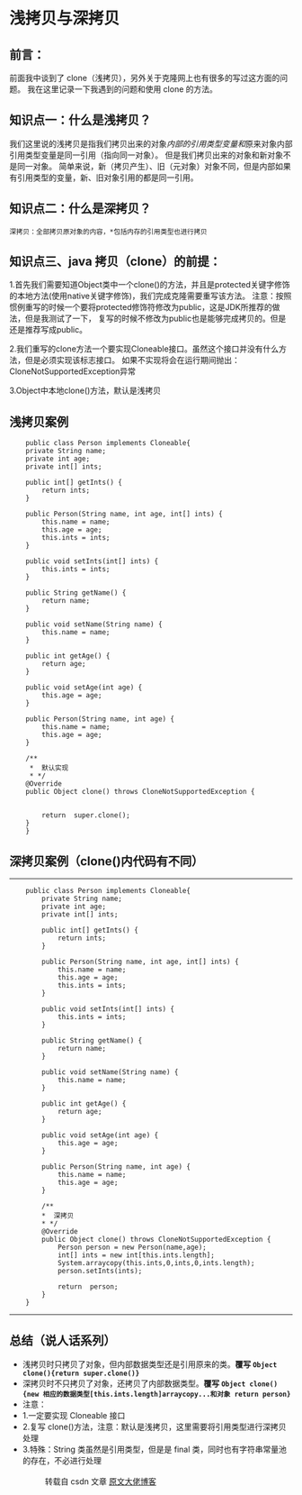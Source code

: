 # 浅拷贝与深拷贝

## 前言：

前面我中谈到了 clone（浅拷贝），另外关于克隆网上也有很多的写过这方面的问题。
我在这里记录一下我遇到的问题和使用 clone 的方法。

## 知识点一：什么是浅拷贝？

我们这里说的浅拷贝是指我们拷贝出来的对象*内部的引用类型变量和*原来对象内部引用类型变量是同一引用（指向同一对象）。
但是我们拷贝出来的对象和新对象不是同一对象。
简单来说，新（拷贝产生）、旧（元对象）对象不同，但是内部如果有引用类型的变量，新、旧对象引用的都是同一引用。

## 知识点二：什么是深拷贝？

    深拷贝：全部拷贝原对象的内容，*包括内存的引用类型也进行拷贝

## 知识点三、java 拷贝（clone）的前提：

1.首先我们需要知道Object类中一个clone()的方法，并且是protected关键字修饰的本地方法(使用native关键字修饰)，我们完成克隆需要重写该方法。
注意：按照惯例重写的时候一个要将protected修饰符修改为public，这是JDK所推荐的做法，但是我测试了一下，
复写的时候不修改为public也是能够完成拷贝的。但是还是推荐写成public。

2.我们重写的clone方法一个要实现Cloneable接口。虽然这个接口并没有什么方法，但是必须实现该标志接口。
如果不实现将会在运行期间抛出：CloneNotSupportedException异常

3.Object中本地clone()方法，默认是浅拷贝

## 浅拷贝案例

```
    public class Person implements Cloneable{
    private String name;
    private int age;
    private int[] ints;

    public int[] getInts() {
        return ints;
    }

    public Person(String name, int age, int[] ints) {
        this.name = name;
        this.age = age;
        this.ints = ints;
    }

    public void setInts(int[] ints) {
        this.ints = ints;
    }

    public String getName() {
        return name;
    }

    public void setName(String name) {
        this.name = name;
    }

    public int getAge() {
        return age;
    }

    public void setAge(int age) {
        this.age = age;
    }

    public Person(String name, int age) {
        this.name = name;
        this.age = age;
    }

    /**
     *  默认实现
     * */
    @Override
    public Object clone() throws CloneNotSupportedException {


        return  super.clone();
    }
    }
```

## 深拷贝案例（clone()内代码有不同）

---

```
    public class Person implements Cloneable{
        private String name;
        private int age;
        private int[] ints;

        public int[] getInts() {
            return ints;
        }

        public Person(String name, int age, int[] ints) {
            this.name = name;
            this.age = age;
            this.ints = ints;
        }

        public void setInts(int[] ints) {
            this.ints = ints;
        }

        public String getName() {
            return name;
        }

        public void setName(String name) {
            this.name = name;
        }

        public int getAge() {
            return age;
        }

        public void setAge(int age) {
            this.age = age;
        }

        public Person(String name, int age) {
            this.name = name;
            this.age = age;
        }

        /**
        *  深拷贝
        * */
        @Override
        public Object clone() throws CloneNotSupportedException {
            Person person = new Person(name,age);
            int[] ints = new int[this.ints.length];
            System.arraycopy(this.ints,0,ints,0,ints.length);
            person.setInts(ints);

            return  person;
        }
    }
```

---

## 总结（说人话系列）

- 浅拷贝时只拷贝了对象，但内部数据类型还是引用原来的类。**覆写 `Object clone(){return super.clone()}`**
- 深拷贝时不只拷贝了对象，还拷贝了内部数据类型。**覆写 `Object clone(){new 相应的数据类型[this.ints.length]arraycopy...和对象 return person}`**
- 注意：
- 1.一定要实现 Cloneable 接口
- 2.复写 clone()方法，注意：默认是浅拷贝，这里需要将引用类型进行深拷贝处理
- 3.特殊：String 类虽然是引用类型，但是是 final 类，同时也有字符串常量池的存在，不必进行处理
  <br><br>
  &nbsp;&nbsp;&nbsp;&nbsp;&nbsp;&nbsp;&nbsp;&nbsp;&nbsp;&nbsp;转载自 csdn 文章 [原文大佬博客](https://blog.csdn.net/xinghuo0007/article/details/78896726)

